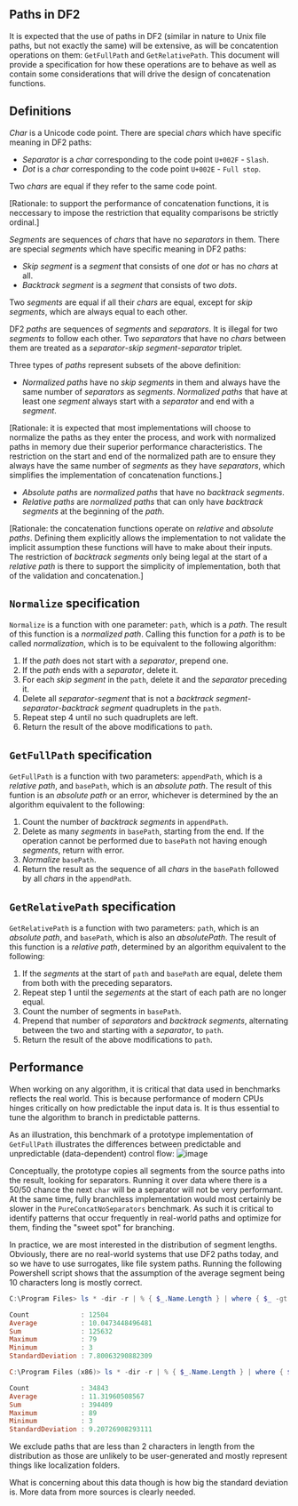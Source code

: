 ## Paths in DF2

It is expected that the use of paths in DF2 (similar in nature to Unix file paths, but not exactly the same) will be extensive, as will be concatention operations on them: `GetFullPath` and `GetRelativePath`. This document will provide a specification for how these operations are to behave as well as contain some considerations that will drive the design of concatenation functions.

## Definitions

_Char_ is a Unicode code point. There are special _chars_ which have specific meaning in DF2 paths:
- _Separator_ is a _char_ corresponding to the code point `U+002F` - `Slash`.
- _Dot_ is a _char_ corresponding to the code point `U+002E` - `Full stop`.

Two _chars_ are equal if they refer to the same code point.

[Rationale: to support the performance of concatenation functions, it is neccessary to impose the restriction that equality comparisons be strictly ordinal.]

_Segments_ are sequences of _chars_ that have no _separators_ in them. There are special _segments_ which have specific meaning in DF2 paths:
- _Skip segment_ is a _segment_ that consists of one _dot_ or has no _chars_ at all.
- _Backtrack segment_ is a _segment_ that consists of two _dots_.

Two _segments_ are equal if all their _chars_ are equal, except for _skip segments_, which are always equal to each other.

DF2 _paths_ are sequences of _segments_ and _separators_. It is illegal for two _segments_ to follow each other. Two _separators_ that have no _chars_ between them are treated as a _separator_-_skip segment_-_separator_ triplet.

Three types of _paths_ represent subsets of the above definition:
- _Normalized paths_ have no _skip segments_ in them and always have the same number of _separators_ as _segments_. _Normalized paths_ that have at least one _segment_ always start with a _separator_ and end with a _segment_.

[Rationale: it is expected that most implementations will choose to normalize the paths as they enter the process, and work with normalized paths in memory due their superior performance characteristics. The restriction on the start and end of the normalized path are to ensure they always have the same number of _segments_ as they have _separators_, which simplifies the implementation of concatenation functions.]

- _Absolute paths_ are _normalized paths_ that have no _backtrack segments_.
- _Relative paths_ are _normalized paths_ that can only have _backtrack segments_ at the beginning of the _path_.

[Rationale: the concatenation functions operate on _relative_ and _absolute paths_. Defining them explicitly allows the implementation to not validate the implicit assumption these functions will have to make about their inputs. The restriction of _backtrack segments_ only being legal at the start of a _relative path_ is there to support the simplicity of implementation, both that of the validation and concatenation.]

## `Normalize` specification

`Normalize` is a function with one parameter: `path`, which is a _path_. The result of this function is a _normalized path_. Calling this function for a _path_ is to be called _normalization_, which is to be equivalent to the following algorithm:

1. If the _path_ does not start with a _separator_, prepend one.
2. If the _path_ ends with a _separator_, delete it.
3. For each _skip segment_ in the `path`, delete it and the _separator_ preceding it.
4. Delete all _separator_-_segment_ that is not a _backtrack segment_-_separator_-_backtrack segment_ quadruplets in the `path`.
5. Repeat step 4 until no such quadruplets are left.
6. Return the result of the above modifications to `path`.

## `GetFullPath` specification

`GetFullPath` is a function with two parameters: `appendPath`, which is a _relative path_, and `basePath`, which is an _absolute path_. The result of this funtion is an _absolute path_ or an error, whichever is determined by the an algorithm equivalent to the following:

1. Count the number of _backtrack segments_ in `appendPath`.
2. Delete as many _segments_ in `basePath`, starting from the end. If the operation cannot be performed due to `basePath` not having enough _segments_, return with error.
3. _Normalize_ `basePath`.
4. Return the result as the sequence of all _chars_ in the `basePath` followed by all _chars_ in the `appendPath`.

## `GetRelativePath` specification

`GetRelativePath` is a function with two parameters: `path`, which is an _absolute path_, and `basePath`, which is also an _absolutePath_. The result of this function is a _relative path_, determined by an algorithm equivalent to the following:

1. If the _segments_ at the start of `path` and `basePath` are equal, delete them from both with the preceding separators.
2. Repeat step 1 until the _segements_ at the start of each path are no longer equal.
3. Count the number of segments in `basePath`.
4. Prepend that number of _separators_ and _backtrack segments_, alternating between the two and starting with a _separator_, to `path`.
5. Return the result of the above modifications to `path`.

## Performance

When working on any algorithm, it is critical that data used in benchmarks reflects the real world. This is because performance of modern CPUs hinges critically on how predictable the input data is. It is thus essential to tune the algorithm to branch in predictable patterns.

As an illustration, this benchmark of a prototype implementation of `GetFullPath` illustrates the differences between predictable and unpredictable (data-dependent) control flow:
![image](https://user-images.githubusercontent.com/62474226/104724925-6e9a5c00-5742-11eb-963b-d19859d5465a.png)

Conceptually, the prototype copies all segments from the source paths into the result, looking for separators. Running it over data where there is a 50/50 chance the next `char` will be a separator will not be very performant. At the same time, fully branchless implementation would most certainly be slower in the `PureConcatNoSeparators` benchmark. As such it is critical to identify patterns that occur frequently in real-world paths and optimize for them, finding the "sweet spot" for branching.

In practice, we are most interested in the distribution of segment lengths. Obviously, there are no real-world systems that use DF2 paths today, and so we have to use surrogates, like file system paths. Running the following Powershell script shows that the assumption of the average segment being 10 characters long is mostly correct.
```Powershell
C:\Program Files> ls * -dir -r | % { $_.Name.Length } | where { $_ -gt 2 } | measure -all

Count             : 12504
Average           : 10.0473448496481
Sum               : 125632
Maximum           : 79
Minimum           : 3
StandardDeviation : 7.80063290882309

C:\Program Files (x86)> ls * -dir -r | % { $_.Name.Length } | where { $_ -gt 2 } | measure -all

Count             : 34843
Average           : 11.31960508567
Sum               : 394409
Maximum           : 89
Minimum           : 3
StandardDeviation : 9.20726908293111
```
We exclude paths that are less than 2 characters in length from the distribution as those are unlikely to be user-generated and mostly represent things like localization folders.

What is concerning about this data though is how big the standard deviation is. More data from more sources is clearly needed.
